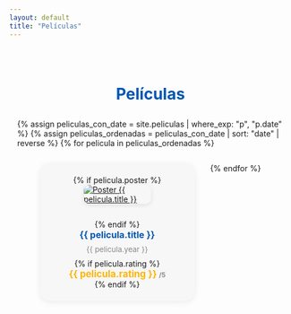 ```yaml
---
layout: default
title: "Películas"
---
```


<div class="container" style="max-width:900px; margin:auto; padding:2em 1em;">
  <h1 style="color:#0056b3; font-size:2em; text-align:center; margin-bottom:1em;">Películas</h1>
  <div class="peliculas-list">
  {% assign peliculas_con_date = site.peliculas | where_exp: "p", "p.date" %}
  {% assign peliculas_ordenadas = peliculas_con_date | sort: "date" | reverse %}
  {% for pelicula in peliculas_ordenadas %}
      <div class="pelicula-card">
        {% if pelicula.poster %}
          <a href="{{ site.baseurl }}{{ pelicula.url }}" style="display:block; margin-bottom:1em;">
            <img src="{{ pelicula.poster }}" alt="Poster {{ pelicula.title }}">
          </a>
        {% endif %}
        <a href="{{ site.baseurl }}{{ pelicula.url }}" class="pelicula-title">{{ pelicula.title }}</a>
        <span class="pelicula-year">{{ pelicula.year }}</span>
        {% if pelicula.rating %}
          <span class="pelicula-rating">{{ pelicula.rating }}<span class="pelicula-max">/5</span></span>
        {% endif %}
      </div>
    {% endfor %}
  </div>
</div>

<style>
.peliculas-list {
  display:flex;
  flex-wrap:wrap;
  gap:2em;
  justify-content:center;
  margin-bottom:2em;
}
.pelicula-card {
  background:#f7f7f7;
  border-radius:18px;
  box-shadow:0 2px 12px rgba(0,0,0,0.08);
  padding:1.5em 2em;
  max-width:320px;
  min-width:220px;
  margin-bottom:1em;
  display:flex;
  flex-direction:column;
  align-items:center;
}
.pelicula-card img {
  max-width:120px;
  border-radius:10px;
  box-shadow:0 2px 8px rgba(0,0,0,0.10);
  margin-bottom:1em;
}
.pelicula-title {
  font-size:1.15em;
  font-weight:bold;
  color:#0056b3;
  text-decoration:none;
  margin-bottom:0.5em;
  text-align:center;
}
.pelicula-year {
  color:#888;
  font-size:0.95em;
  margin-bottom:0.7em;
}
.pelicula-rating {
  color:#ffb400;
  font-size:1.2em;
  font-weight:bold;
  text-align:center;
}
.pelicula-max {
  font-size:0.7em;
  color:#888;
  margin-left:0.3em;
}
@media (max-width: 700px) {
  .peliculas-list { flex-direction:column; gap:1em; align-items:center; }
  .pelicula-card { max-width:98vw; min-width:0; width:100%; }
}
</style>
